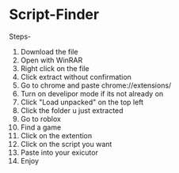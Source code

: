 # Script-Finder
Steps-
1. Download the file
2. Open with WinRAR
3. Right click on the file
4. Click extract without confirmation
5. Go to chrome and paste chrome://extensions/
6. Turn on develipor mode if its not already on
7. Click "Load unpacked" on the top left
8. Click the folder u just extracted
9. Go to roblox
10. Find a game
11. Click on the extention
12. Click on the script you want
13. Paste into your exicutor
14. Enjoy
